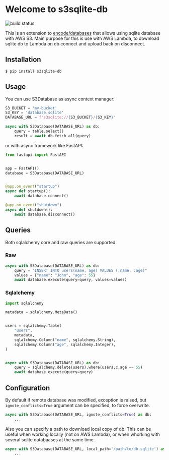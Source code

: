 # Welcome to s3sqlite-db
![build status](../../workflows/ci/badge.svg)

This is an extension to [encode/databases](https://github.com/encode/databases)
that allows using sqlite database with AWS S3.
Main purpose for this is use with AWS Lambda, to download sqlite db to Lambda on db connect and upload back on disconnect.

## Installation

```console
$ pip install s3sqlite-db
```

## Usage

You can use S3Database as async context manager:

```Python
S3_BUCKET = 'my-bucket'
S3_KEY = 'database.sqlite'
DATABASE_URL = f's3sqlite://{S3_BUCKET}/{S3_KEY}'

async with S3Database(DATABASE_URL) as db:
    query = table.select()
    result = await db.fetch_all(query)

```

or with async framework like FastAPI:

```Python
from fastapi import FastAPI


app = FastAPI()
database = S3Database(DATABASE_URL)


@app.on_event("startup")
async def startup():
    await database.connect()

@app.on_event("shutdown")
async def shutdown():
    await database.disconnect()
```


## Queries

Both sqlalchemy core and raw queries are supported.


### Raw

```Python
async with S3Database(DATABASE_URL) as db:
    query = "INSERT INTO users(name, age) VALUES (:name, :age)"
    values = {"name": "John", "age": 55}
    await database.execute(query=query, values=values)
```

### Sqlalchemy

```Python
import sqlalchemy

metadata = sqlalchemy.MetaData()


users = sqlalchemy.Table(
    "users",
    metadata,
    sqlalchemy.Column("name", sqlalchemy.String),
    sqlalchemy.Column("age", sqlalchemy.Integer),
)


async with S3Database(DATABASE_URL) as db:
    query = sqlalchemy.delete(users).where(users.c.age == 55)
    await database.execute(query=query)
```

## Configuration
By default if remote database was modified, exception is raised, but `ignote_conflicts=True` argument can be specified, to force overwrite.

```Python
async with S3Database(DATABASE_URL, ignote_conflicts=True) as db:
    ...
```

Also you can specify a path to download local copy of db.
This can be useful when working locally (not on AWS Lambda), or when whorking with several sqlite databaases at the same time.

```Python
async with S3Database(DATABASE_URL, local_path='/path/to/db.sqlite') as db:
    ...
```
